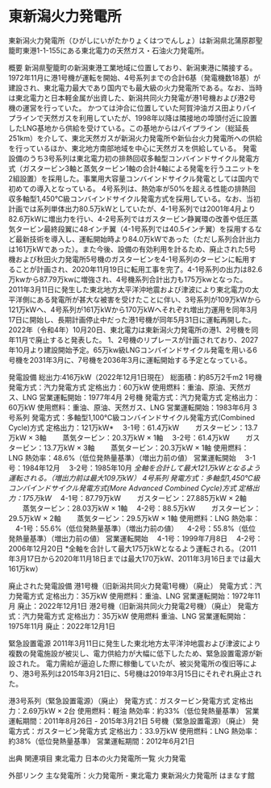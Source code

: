 # 東新潟火力発電所

東新潟火力発電所（ひがしにいがたかりょくはつでんしょ）は新潟県北蒲原郡聖籠町東港1-1-155にある東北電力の天然ガス・石油火力発電所。

概要
新潟県聖籠町の新潟東港工業地域に位置しており、新潟東港に隣接する。1972年11月に港1号機が運転を開始、4号系列までの合計6基（発電機数18基）が建設され、東北電力最大であり国内でも最大級の火力発電所である。なお、当時は東北電力と日本軽金属が出資した、新潟共同火力発電が港1号機および港2号機の運営を行っていた。
かつては沖合に位置していた阿賀沖油ガス田よりパイプラインで天然ガスを利用していたが、1998年以降は隣接地の埠頭付近に設置したLNG基地から供給を受けている。この基地からはパイプライン（総延長251km）を介して、東北天然ガスが新潟火力発電所や新仙台火力発電所への供給を行っているほか、東北地方南部地域を中心に天然ガスを供給している。
発電設備のうち3号系列は東北電力初の排熱回収多軸型コンバインドサイクル発電方式（ガスタービン3軸と蒸気タービン1軸の合計4軸による発電を行うユニットを2組設置）を採用した。事業用大容量コンバインドサイクル発電としては国内で初めての導入となっている。
4号系列は、熱効率が50%を超える性能の排熱回収多軸型1,450℃級コンバインドサイクル発電方式を採用している。なお、当初計画では系列単体出力80.5万kWとしていたが、4-1号系列では2001年4月より82.6万kWに増出力を行い、4-2号系列ではガスタービン静翼環の改善や低圧蒸気タービン最終段翼に48インチ翼（4-1号系列では40.5インチ翼）を採用するなど最新技術を導入し、運転開始時より84.0万kWであった（ただし系列合計出力は161万kWであった）。また今後、設備の有効利用を計るため、廃止された5号機および秋田火力発電所5号機のガスタービンを4-1号系列のタービンに転用することが計画され、2020年11月19日に転用工事を完了。4-1号系列の出力は82.6万kwから87.79万kwに増強され、4号機系列合計出力も175万kwとなった。
2011年3月11日に発生した東北地方太平洋沖地震および津波により東北電力の太平洋側にある発電所が甚大な被害を受けたことに伴い、3号系列が109万kWから121万kWへ、4号系列が161万kWから170万kWへそれぞれ増出力運用を同年3月17日に開始し、長期計画停止中だった港1号機が同年5月31日に運転再開した。
2022年（令和4年）10月20日、東北電力は東新潟火力発電所の港1、2号機を同年11月で廃止すると発表した。
1、2号機のリプレースが計画されており、2027年10月より建設開始予定。65万kw級LNGコンバインドサイクル発電を用いる6号機を2031年3月に、7号機を2036年3月に運転開始する予定となっている。

発電設備
総出力:416万kW（2022年12月1日現在）
総面積：約85万2千m2
1号機
発電方式：汽力発電方式
定格出力：60万kW
使用燃料：重油、原油、天然ガス、LNG
営業運転開始：1977年4月
2号機
発電方式：汽力発電方式
定格出力：60万kW
使用燃料：重油、原油、天然ガス、LNG
営業運転開始：1983年6月
3号系列
発電方式：多軸型1,100℃級コンバインドサイクル発電方式(Combined Cycle)方式
定格出力：121万kW*
　3-1号：61.4万kW
　　ガスタービン：13.7万kW × 3軸
　　蒸気タービン：20.3万kW × 1軸
　3-2号：61.4万kW
　　ガスタービン：13.7万kW × 3軸
　　蒸気タービン：20.3万kW × 1軸
使用燃料：LNG
熱効率：48.6%（低位発熱量基準）（増出力前の値）
営業運転開始
　3-1号：1984年12月
　3-2号：1985年10月
*全軸を合計して最大121万kWとなるよう運転される。（増出力前は最大109万kW）
4号系列
発電方式：多軸型1,450℃級コンバインドサイクル発電方式(More Advanced Combined Cycle)方式
定格出力：175万kW*
　4-1号：87.79万kW
　　ガスタービン：27.885万kW × 2軸
　　蒸気タービン：28.03万kW × 1軸
　4-2号：88.5万kW
　　ガスタービン：29.5万kW × 2軸
　　蒸気タービン：29.5万kW × 1軸
使用燃料：LNG
熱効率：
　4-1号：55.6%（低位発熱量基準）（増出力前の値）
　4-2号：55.8%（低位発熱量基準）（増出力前の値）
営業運転開始
　4-1号：1999年7月8日
　4-2号：2006年12月20日
*全軸を合計して最大175万kWとなるよう運転される。（2011年3月17日から2020年11月18日までは最大170万kW、2011年3月16日までは最大161万kw）

廃止された発電設備
港1号機（旧新潟共同火力発電1号機）（廃止）
発電方式：汽力発電方式
定格出力：35万kW
使用燃料：重油、LNG
営業運転開始：1972年11月
廃止：2022年12月1日
港2号機（旧新潟共同火力発電2号機）（廃止）
発電方式：汽力発電方式
定格出力：35万kW
使用燃料 重油、LNG
営業運転開始：1975年11月
廃止：2022年12月1日

緊急設置電源
2011年3月11日に発生した東北地方太平洋沖地震および津波により複数の発電施設が被災し、電力供給力が大幅に低下したため、緊急設置電源が新設された。
電力需給が逼迫した際に稼働していたが、被災発電所の復旧等により、港3号系列は2015年3月21日に、5号機は2019年3月15日にそれぞれ廃止された。

港3号系列（緊急設置電源）（廃止）
発電方式：ガスタービン発電方式
定格出力：2.69万kW × 2台
使用燃料：軽油
熱効率：約33%（低位発熱量基準）
営業運転期間：2011年8月26日 - 2015年3月21日
5号機（緊急設置電源）（廃止）
発電方式：ガスタービン発電方式
定格出力：33.9万kW
使用燃料：LNG
熱効率：約38%（低位発熱量基準）
営業運転期間：2012年6月21日

出典
関連項目
東北電力
日本の火力発電所一覧
火力発電

外部リンク
主な発電所：火力発電所 - 東北電力
東新潟火力発電所 はまなす館